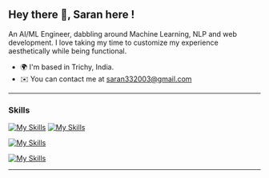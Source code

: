 ## Hey there 👋, Saran here !

An AI/ML Engineer, dabbling around Machine Learning, NLP and web development. I love taking my time to customize my experience aesthetically while being functional.

* 🌍  I'm based in Trichy, India.
* ✉️  You can contact me at [saran332003@gmail.com](mailto:saran332003@gmail.com)

---

### Skills
[![My Skills](https://skillicons.dev/icons?i=nextjs&theme=light)](https://skillicons.dev)
[![My Skills](https://skillicons.dev/icons?i=prisma,react,html,css,tailwind,ts&theme=dark)](https://skillicons.dev)

[![My Skills](https://skillicons.dev/icons?i=python,tensorflow,&theme=dark)](https://skillicons.dev)

[![My Skills](https://skillicons.dev/icons?i=git,github,ubuntu,&theme=dark)](https://skillicons.dev)



---
<!--
**Jackdrakes/Jackdrakes** is a ✨ _special_ ✨ repository because its `README.md` (this file) appears on your GitHub profile.

Here are some ideas to get you started:

- 🔭 I’m currently working on ...
- 🌱 I’m currently learning ...
- 👯 I’m looking to collaborate on ...
- 🤔 I’m looking for help with ...
- 💬 Ask me about ...
- 📫 How to reach me: ...
- 😄 Pronouns: ...
- ⚡ Fun fact: ...
-->
